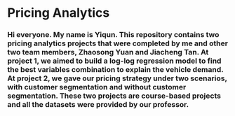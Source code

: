 # Pricing Analytics
### Hi everyone. My name is Yiqun. This repository contains two pricing analytics projects that were completed by me and other two team members, Zhaosong Yuan and Jiacheng Tan. At project 1, we aimed to build a log-log regression model to find the best variables combination to explain the vehicle demand. At project 2, we gave our pricing strategy under two scenarios, with customer segmentation and without customer segmentation. These two projects are course-based projects and all the datasets were provided by our professor.
